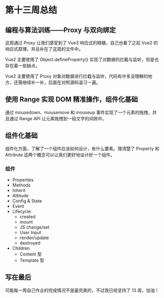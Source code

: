 # 第十三周总结

## 编程与算法训练——Proxy 与双向绑定

这周通过 Proxy 让我们感受到了 Vue3 响应式的精髓，自己也看了之前 Vue2 的响应式原理，并且补在了这周的文件中。

Vue2 主要使用了 Object.defineProperty() 实现了对数据的拦截与监听，但是也存在着一些缺点。

Vue2 主要使用了 Proxy 对象对数据进行拦截与监听，代码有许多没理解的地方，还需继续补一补，后面在对照源码温习一遍。

## 使用 Range 实现 DOM 精准操作，组件化基础

通过 mousedown、mousemove 和 mouseup 事件实现了一个元素的拖拽，并且通过 Range API 让元素拖拽到一段文字的间隙中。

## 组件化基础

组件化方面，了解了一个组件应该如何设计，有什么要素。理清楚了 Property 和 Attribute 这两个概念可以让我们更好地设计好一个组件。

### 组件

- Properties
- Methods
- Inherit
- Attitude
- Config & State
- Event
- Lifecycle
  - created
  - mount
  - JS change/set
  - User Input
  - render/update
  - destroyed
- Children
  - Content 型
  - Template 型

## 写在最后

可能每一周自己作业的完成情况不是最完美的，不过我已经坚持了 13 周，加油！
